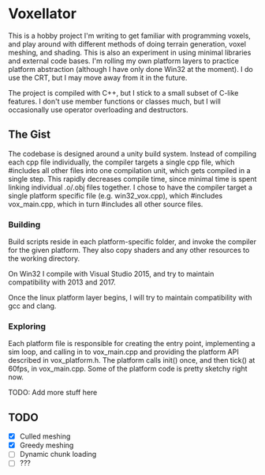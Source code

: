 # Voxellator

This is a hobby project I'm writing to get familiar with programming voxels, and play around
with different methods of doing terrain generation, voxel meshing, and shading.
This is also an experiment in using minimal libraries and external code bases.
I'm rolling my own platform layers to practice platform abstraction (although I have only done
Win32 at the moment). I do use the CRT, but I may move away from it in the future.

The project is compiled with C++, but I stick to a small subset of C-like features.
I don't use member functions or classes much, but I will occasionally use operator overloading and destructors.

## The Gist

The codebase is designed around a unity build system.
Instead of compiling each cpp file individually, the compiler targets a single cpp file, which #includes
all other files into one compilation unit, which gets compiled in a single step.
This rapidly decreases compile time, since minimal time is spent linking individual .o/.obj files together.
I chose to have the compiler target a single platform specific file (e.g. win32_vox.cpp), which #includes
vox_main.cpp, which in turn #includes all other source files.

### Building

Build scripts reside in each platform-specific folder, and invoke the compiler for the given platform.
They also copy shaders and any other resources to the working directory.

On Win32 I compile with Visual Studio 2015, and try to maintain compatibility with 2013 and 2017.

Once the linux platform layer begins, I will try to maintain compatibility with gcc and clang.

### Exploring

Each platform file is responsible for creating the entry point, implementing a sim loop, and calling
in to vox_main.cpp and providing the platform API described in vox_platform.h.
The platform calls init() once, and then tick() at 60fps, in vox_main.cpp.
Some of the platform code is pretty sketchy right now.

TODO: Add more stuff here

## TODO

- [x] Culled meshing
- [x] Greedy meshing
- [ ] Dynamic chunk loading
- [ ] ???
